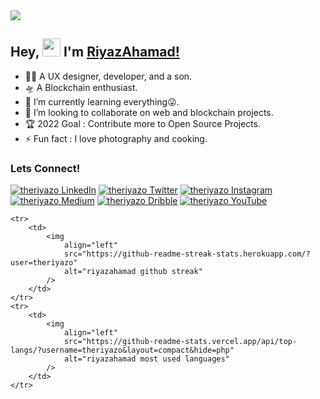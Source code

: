 <img src="https://1.bp.blogspot.com/-Qn4AMcBOaDs/YS50gXu_CSI/AAAAAAAAjW0/gOViyswx9nQ51PvT-I8XEsHZFMszEztLwCLcBGAsYHQ/s872/theriyazo%2Bgithub.png">

## Hey, <img src="https://github.com/TheDudeThatCode/TheDudeThatCode/blob/master/Assets/Hi.gif" width="29px"> I'm [RiyazAhamad!](https://www.github.com/theriyazo) 

- 🤸‍♂️ A UX designer, developer, and a son.
- 🛸 A Blockchain enthusiast.
- 🌱 I’m currently learning everything😜.
- 💞️ I’m looking to collaborate on web and blockchain projects.
- 🏆 2022 Goal : Contribute more to Open Source Projects.
- ⚡ Fun fact : I love photography and cooking.

### Lets Connect! 

[![theriyazo LinkedIn][1.1]][1]
[![theriyazo Twitter][2.1]][2]
[![theriyazo Instagram][3.1]][3]
[![theriyazo Medium][4.1]][4]
[![theriyazo Dribble][5.1]][5]
[![theriyazo YouTube][6.1]][6]

[1.1]: https://1.bp.blogspot.com/-jiWIubNhosI/YS5piJx5tHI/AAAAAAAAjVo/s_UAEno0cbwTHZwVRFg-NQPWHf6v9cC_QCLcBGAsYHQ/s56/theriyazo%2Blinkedin.png
[2.1]: https://1.bp.blogspot.com/-MU1ha1W3uQY/YS5pisCwulI/AAAAAAAAjVw/TG9UYj_GMicHoHgiG9aEYXVxIM7Z87nkwCLcBGAsYHQ/s56/theriyazo%2Btwitter.png
[3.1]: https://1.bp.blogspot.com/-WJG-NK4DJjE/YS5piJnSpOI/AAAAAAAAjVk/7RCGP1t1P4AaWvc3GyM7zPeA1KYZQlRMQCLcBGAsYHQ/s56/theriyazo%2Binstagram.png
[4.1]: https://1.bp.blogspot.com/-ymPR30AyK9E/YS5piZzCL7I/AAAAAAAAjVs/3teKCzsxaco24KIEWbPbJJq7Oz4FKNbqQCLcBGAsYHQ/s56/theriyazo%2Bmedium.png
[5.1]: https://1.bp.blogspot.com/-Q8nKSYsJ7BI/YS5phOpTSNI/AAAAAAAAjVY/sPtveqjMs9A21XktoITG4W-L7HQWDmNGgCLcBGAsYHQ/s56/theriyazo%2Bdribbble.png
[6.1]: https://1.bp.blogspot.com/-r8nJXDYnhmw/YS5pi5SW3wI/AAAAAAAAjV0/ZpYmRXzeNI8shubx-3EXwlWxOhh1PNZFwCLcBGAsYHQ/s56/theriyazo%2Byoutube.png

[1]: https://www.linkedin.com/in/theriyazo/
[2]: https://twitter.com/theriyazo
[3]: https://www.instagram.com/theriyazo/
[4]:https://medium.com/@theriyazo
[5]:https://dribbble.com/theriyazo
[6]: https://www.youtube.com/channel/UCsi5__EwbJZiN8rvxpgwWDg

    <tr>
        <td>
            <img
                align="left"
                src="https://github-readme-streak-stats.herokuapp.com/?user=theriyazo"
                alt="riyazahamad github streak"
            />
        </td>
    </tr>
    <tr>
        <td>
            <img
                align="left"
                src="https://github-readme-stats.vercel.app/api/top-langs/?username=theriyazo&layout=compact&hide=php"
                alt="riyazahamad most used languages"
            />
        </td>
    </tr>
    
</table>

<br/>
<!---
theriyazo/theriyazo is a ✨ special ✨ repository because its `README.md` (this file) appears on your GitHub profile.
You can click the Preview link to take a look at your changes.
--->
